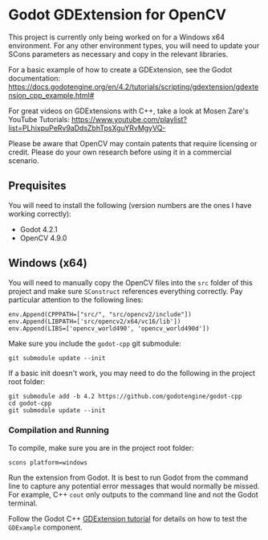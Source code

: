 # Godot GDExtension for OpenCV

This project is currently only being worked on for a Windows x64 environment. For any other environment types, you will need to update your SCons parameters as necessary and copy in the relevant libraries.

For a basic example of how to create a GDExtension, see the Godot documentation: https://docs.godotengine.org/en/4.2/tutorials/scripting/gdextension/gdextension_cpp_example.html#

For great videos on GDExtensions with C++, take a look at Mosen Zare's YouTube Tutorials: https://www.youtube.com/playlist?list=PLhixpuPeRv9aDdsZbhTpsXguYRvMgyVQ-

Please be aware that OpenCV may contain patents that require licensing or credit. Please do your own research before using it in a commercial scenario.

## Prequisites

You will need to install the following (version numbers are the ones I have working correctly):

- Godot 4.2.1
- OpenCV 4.9.0

## Windows (x64)

You will need to manually copy the OpenCV files into the `src` folder of this project and make sure `SConstruct` references everything correctly. Pay particular attention to the following lines:

    env.Append(CPPPATH=["src/", "src/opencv2/include"])
    env.Append(LIBPATH=['src/opencv2/x64/vc16/lib'])
    env.Append(LIBS=['opencv_world490', 'opencv_world490d'])

Make sure you include the `godot-cpp` git submodule:

    git submodule update --init

If a basic init doesn't work, you may need to do the following in the project root folder:

    git submodule add -b 4.2 https://github.com/godotengine/godot-cpp
    cd godot-cpp
    git submodule update --init

### Compilation and Running

To compile, make sure you are in the project root folder:

    scons platform=windows

Run the extension from Godot. It is best to run Godot from the command line to capture any potential error messages that would normally be missed. For example, C++ `cout` only outputs to the command line and not the Godot terminal.

Follow the Godot C++ [GDExtension tutorial](https://docs.godotengine.org/en/4.2/tutorials/scripting/gdextension/gdextension_cpp_example.html#) for details on how to test the `GDExample` component.
